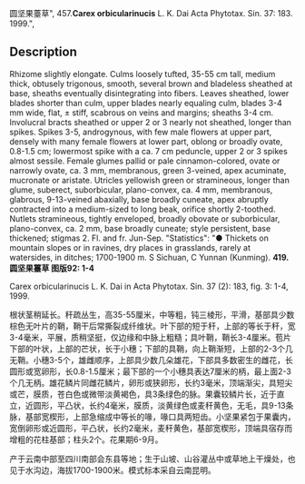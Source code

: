 圆坚果薹草",
457.**Carex orbicularinucis** L. K. Dai Acta Phytotax. Sin. 37: 183. 1999.",

## Description
Rhizome slightly elongate. Culms loosely tufted, 35-55 cm tall, medium thick, obtusely trigonous, smooth, several brown and bladeless sheathed at base, sheaths eventually disintegrating into fibers. Leaves sheathed, lower blades shorter than culm, upper blades nearly equaling culm, blades 3-4 mm wide, flat, ± stiff, scabrous on veins and margins; sheaths 3-4 cm. Involucral bracts sheathed or upper 2 or 3 nearly not sheathed, longer than spikes. Spikes 3-5, androgynous, with few male flowers at upper part, densely with many female flowers at lower part, oblong or broadly ovate, 0.8-1.5 cm; lowermost spike with a ca. 7 cm peduncle, upper 2 or 3 spikes almost sessile. Female glumes pallid or pale cinnamon-colored, ovate or narrowly ovate, ca. 3 mm, membranous, green 3-veined, apex acuminate, mucronate or aristate. Utricles yellowish green or stramineous, longer than glume, suberect, suborbicular, plano-convex, ca. 4 mm, membranous, glabrous, 9-13-veined abaxially, base broadly cuneate, apex abruptly contracted into a medium-sized to long beak, orifice shortly 2-toothed. Nutlets stramineous, tightly enveloped, broadly obovate or suborbicular, plano-convex, ca. 2 mm, base broadly cuneate; style persistent, base thickened; stigmas 2. Fl. and fr. Jun-Sep.
  "Statistics": "● Thickets on mountain slopes or in ravines, dry places in grasslands, rarely at watersides, in ditches; 1700-1900 m. S Sichuan, C Yunnan (Kunming).
**419. 圆坚果薹草 图版92: 1-4**

Carex orbicularinucis L. K. Dai in Acta Phytotax. Sin. 37 (2): 183, fig. 3: 1-4, 1999.

根状茎稍延长。秆疏丛生，高35-55厘米，中等粗，钝三棱形，平滑，基部具少数棕色无叶片的鞘，鞘干后常撕裂成纤维状。叶下部的短于秆，上部的等长于秆，宽3-4毫米，平展，质稍坚挺，仅边缘和中脉上粗糙；具叶鞘，鞘长3-4厘米。苞片下部的叶状，上部的芒状，长于小穗；下部的具鞘，向上鞘渐短，上部的2-3个几无鞘。小穗3-5个，雄雌顺序，上部具少数几朵雄花，下部具多数密生的雌花，长圆形或宽卵形，长0.8-1.5厘米；最下部的一个小穗具表达7厘米的柄，最上面2-3个几无柄。雄花鳞片同雌花鳞片，卵形或狭卵形，长约3毫米，顶端渐尖，具短尖或芒，膜质，苍白色或微带淡黄褐色，具3条绿色的脉。果囊较鳞片长，近于直立，近圆形，平凸状，长约4毫米，膜质，淡黄绿色或麦秆黄色，无毛，具9-13条脉，基部宽楔形，上部急缩成中等长的喙，喙口具两短齿。小坚果紧包于果囊内，宽倒卵形或近圆形，平凸状，长约2毫米，麦秆黄色，基部宽楔形，顶端具宿存而增粗的花柱基部；柱头2个。花果期6-9月。

产于云南中部至四川南部会东县等地；生于山坡、山谷灌丛中或草地上干燥处，也见于水沟边，海拔1700-1900米。模式标本采自云南昆明。
